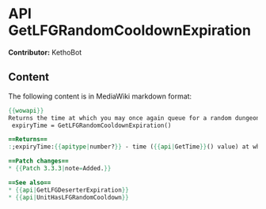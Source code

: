 # API GetLFGRandomCooldownExpiration

**Contributor:** KethoBot

## Content

The following content is in MediaWiki markdown format:

```mediawiki
{{wowapi}}
Returns the time at which you may once again queue for a random dungeon.
 expiryTime = GetLFGRandomCooldownExpiration()

==Returns==
:;expiryTime:{{apitype|number?}} - time ({{api|GetTime}}() value) at which you may once again queue for a random dungeon if you're currently unable to do so, nil otherwise.

==Patch changes==
* {{Patch 3.3.3|note=Added.}}

==See also==
* {{api|GetLFGDeserterExpiration}}
* {{api|UnitHasLFGRandomCooldown}}
```